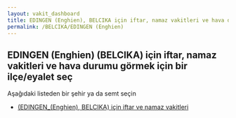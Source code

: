 ```yaml
---
layout: vakit_dashboard
title: EDINGEN (Enghien), BELCIKA için iftar, namaz vakitleri ve hava durumu - ilçe/eyalet seç
permalink: /BELCIKA/EDINGEN (Enghien)
---
```


## EDINGEN (Enghien) (BELCIKA) için iftar, namaz vakitleri ve hava durumu  görmek için bir ilçe/eyalet seç

Aşağıdaki listeden bir şehir ya da semt seçin

* [ (EDINGEN_(Enghien), BELCIKA) için iftar ve namaz vakitleri](/BELCIKA/EDINGEN_(Enghien)/)

<script type="text/javascript">
  var GLOBAL_COUNTRY = 'BELCIKA';
  var GLOBAL_CITY = 'EDINGEN (Enghien)';
  var GLOBAL_STATE = 'EDINGEN (Enghien)';
</script>
